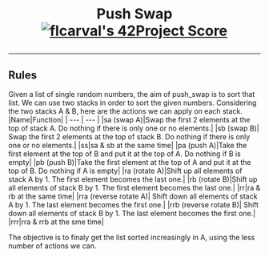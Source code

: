 # <p align="center">Push Swap [![flcarval's 42Project Score](https://badge42.vercel.app/api/v2/cl1lmiew3000609l599o75f45/project/2472108)](https://github.com/JaeSeoKim/badge42)</p>

-------------------------------------
## Rules
Given a list of single random numbers, the aim of push_swap is to sort that list.
We can use two stacks in order to sort the given numbers. Considering the two stacks A & B, here are the actions we can apply on each stack.
|Name|Function|
| --- | --- |
|sa (swap A)|Swap the first 2 elements at the top of stack A. Do nothing if there is only one or no elements.|
|sb (swap B)| Swap the first 2 elements at the top of stack B. Do nothing if there is only one or no elements.|
|ss|sa & sb at the same time|
|pa (push A)|Take the first element at the top of B and put it at the top of A. Do nothing if B is empty|
|pb (push B)|Take the first element at the top of A and put it at the top of B. Do nothing if A is empty|
|ra (rotate A)|Shift up all elements of stack A by 1. The first element becomes the last one.|
|rb (rotate B)|Shift up all elements of stack B by 1. The first element becomes the last one.|
|rr|ra & rb at the same time|
|rra (reverse rotate A)| Shift down all elements of stack A by 1. The last element becomes the first one.|
|rrb (reverse rotate B)| Shift down all elements of stack B by 1. The last element becomes the first one.|
|rrr|rra & rrb at the sme time|

The objective is to finaly get the list sorted increasingly in A, using the less number of actions we can.
